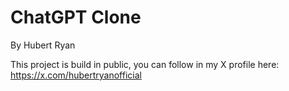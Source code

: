 # ChatGPT Clone

By Hubert Ryan

This project is build in public, you can follow in my X profile here: https://x.com/hubertryanofficial
